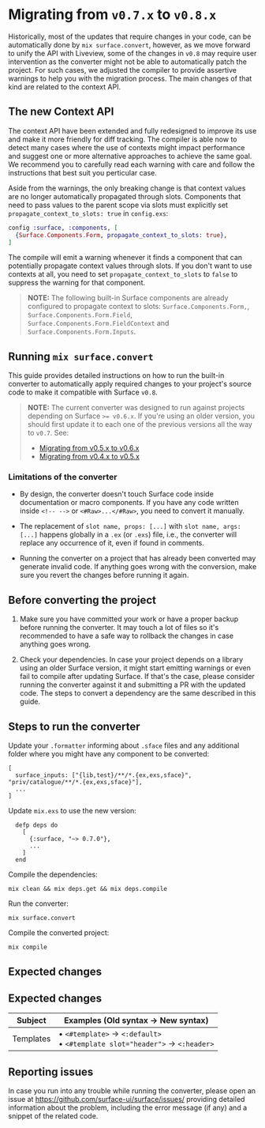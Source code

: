 # Migrating from `v0.7.x` to `v0.8.x`

Historically, most of the updates that require changes in your code, can be automatically
done by `mix surface.convert`, however, as we move forward to unify the API with Liveview, some of the
changes in `v0.8` may require user intervention as the converter might not be able to automatically
patch the project. For such cases, we adjusted the compiler to provide assertive warnings to help you
with the migration process. The main changes of that kind are related to the context API.

## The new Context API

The context API have been extended and fully redesigned to improve its use and make it more friendly for
diff tracking. The compiler is able now to detect many cases where the use of contexts might impact
performance and suggest one or more alternative approaches to achieve the same goal. We recommend you
to carefully read each warning with care and follow the instructions that best suit you perticular case.

Aside from the warnings, the only breaking change is that context values are no longer automatically
propagated through slots. Components that need to pass values to the parent scope via slots must
explicitly set `propagate_context_to_slots: true` in `config.exs`:

```elixir
config :surface, :components, [
  {Surface.Components.Form, propagate_context_to_slots: true},
]
```

The compile will emit a warning whenever it finds a component that can potentially propagate context
values through slots. If you don't want to use contexts at all, you need to set `propagate_context_to_slots`
to `false` to suppress the warning for that component.

> **NOTE:** The following built-in Surface components are already configured to propagate context to slots:
> `Surface.Components.Form,`, `Surface.Components.Form.Field`, `Surface.Components.Form.FieldContext` and
> `Surface.Components.Form.Inputs`.

## Running `mix surface.convert`

This guide provides detailed instructions on how to run the built-in converter to automatically
apply required changes to your project's source code to make it compatible
with Surface `v0.8`.

> **NOTE:**  The current converter was designed to run against projects depending on Surface `>= v0.6.x`.
> If you're using an older version, you should first update it to each one of the previous versions
> all the way to `v0.7`. See:
> * [Migrating from v0.5.x to v0.6.x](https://github.com/surface-ui/surface/blob/v0.7.0/MIGRATING.md)
> * [Migrating from v0.4.x to v0.5.x](https://github.com/surface-ui/surface/blob/v0.6.0/MIGRATING.md)

### Limitations of the converter

  * By design, the converter doesn't touch Surface code inside documentation or macro components. If you have
  any code written inside `<!-- -->` or `<#Raw>...</#Raw>`, you need to convert it manually.

  * The replacement of `slot name, props: [...]` with `slot name, args: [...]` happens globally in a `.ex` (or `.exs`) file,
  i.e., the converter will replace any occurrence of it, even if found in comments.

  * Running the converter on a project that has already been converted may generate invalid code. If anything goes
  wrong with the conversion, make sure you revert the changes before running it again.

## Before converting the project

  1. Make sure you have committed your work or have a proper backup before running the converter. It may touch
  a lot of files so it's recommended to have a safe way to rollback the changes in case anything goes wrong.

  2. Check your dependencies. In case your project depends on a library using an older Surface version, it might start
  emitting warnings or even fail to compile after updating Surface. If that's the case, please consider running
  the converter against it and submitting a PR with the updated code. The steps to convert a dependency are the
  same described in this guide.

## Steps to run the converter

Update your `.formatter` informing about `.sface` files and any additional folder where you might have any component
to be converted:

```
[
  surface_inputs: ["{lib,test}/**/*.{ex,exs,sface}", "priv/catalogue/**/*.{ex,exs,sface}"],
  ...
]

```

Update `mix.exs` to use the new version:

```
  defp deps do
    [
      {:surface, "~> 0.7.0"},
      ...
    ]
  end
```

Compile the dependencies:

```
mix clean && mix deps.get && mix deps.compile
```

Run the converter:

```
mix surface.convert
```

Compile the converted project:

```
mix compile
```

## Expected changes

## Expected changes

| Subject                       | Examples (Old syntax -> New syntax)                                                           |
| ----------------------------- | --------------------------------------------------------------------------------------------- |
| Templates                     | &bull; `<#template>` -> `<:default>`  <br> &bull; `<#template slot="header">` -> `<:header>`  |

## Reporting issues

In case you run into any trouble while running the converter, please open an issue at https://github.com/surface-ui/surface/issues/
providing detailed information about the problem, including the error message (if any) and a snippet of the
related code.

